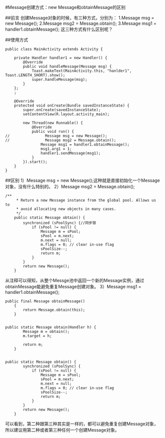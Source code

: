 #Message创建方式：new Message和obtainMessage的区别

##前言
创建Message对象的时候，有三种方式，分别为： 
1.Message msg = new Message(); 
2.Message msg2 = Message.obtain(); 
3.Message msg1 = handler1.obtainMessage(); 
这三种方式有什么区别呢？

##使用方式
```
public class MainActivity extends Activity {

    private Handler handler1 = new Handler() {
        @Override
        public void handleMessage(Message msg) {
            Toast.makeText(MainActivity.this, "hanlder1", Toast.LENGTH_SHORT).show();
            super.handleMessage(msg);
        }
    };
    ;

    @Override
    protected void onCreate(Bundle savedInstanceState) {
        super.onCreate(savedInstanceState);
        setContentView(R.layout.activity_main);

        new Thread(new Runnable() {
            @Override
            public void run() {
//                Message msg = new Message();
//                Message msg2 = Message.obtain();
                Message msg1 = handler1.obtainMessage();
                msg1.arg1 = 1;
                handler1.sendMessage(msg1);
            }
        }).start();
    }
}
```

##区别
1）Message msg = new Message();这种就是直接初始化一个Message对象，没有什么特别的。 
2）Message msg2 = Message.obtain();
```
/**
     * Return a new Message instance from the global pool. Allows us to
     * avoid allocating new objects in many cases.
     */
    public static Message obtain() {
        synchronized (sPoolSync) {//同步锁
            if (sPool != null) {
                Message m = sPool;
                sPool = m.next;
                m.next = null;
                m.flags = 0; // clear in-use flag
                sPoolSize--;
                return m;
            }
        }
        return new Message();
    }
```
从注释可以得知，从整个Messge池中返回一个新的Message实例，通过obtainMessage能避免重复Message创建对象。 
3）Message msg1 = handler1.obtainMessage();
```
public final Message obtainMessage()
    {
        return Message.obtain(this);
    }


public static Message obtain(Handler h) {
        Message m = obtain();
        m.target = h;

        return m;
    }


public static Message obtain() {
        synchronized (sPoolSync) {
            if (sPool != null) {
                Message m = sPool;
                sPool = m.next;
                m.next = null;
                m.flags = 0; // clear in-use flag
                sPoolSize--;
                return m;
            }
        }
        return new Message();
    }

```

可以看到，第二种跟第三种其实是一样的，都可以避免重复创建Message对象，所以建议用第二种或者第三种任何一个创建Message对象。